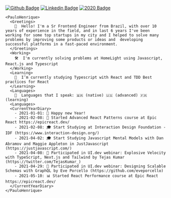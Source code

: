 
[![Github Badge](https://img.shields.io/badge/-Github-000?style=flat-square&logo=Github&logoColor=white&link=https://github.com/opauloh)](https://github.com/opauloh)
[![Linkedin Badge](https://img.shields.io/badge/-LinkedIn-blue?style=flat-square&logo=Linkedin&logoColor=white&link=https://www.linkedin.com/in/paulohenriquesilva/)](https://www.linkedin.com/in/paulohenriquesilva/)
[![2020 Badge](https://img.shields.io/badge/-2020-yellow)](https://github.com/opauloh/opauloh/tree/18965572e9d19767d00fe06b62adaa46039f45d3)

```
<PauloHenrique>
  <Greetings>
    👋  Hello! I'm a Sr Frontend Engineer from Brazil, with over 10 years of experience in the field, and in last 6 years I've been working for some top startups in my city and I helped to solve many problems by improving some products or ideas and  developing successful platforms in a fast-paced environment.
  </Greetings>
  <Working>
    🛠  I'm currently solving problems at HomeLight using Javascript, React.js and Typescript
  </Working>
  <Learning>
    🔭  I’m currently studying Typescript with React and TDD Best practices for React
  </Learning>
  <Languages>
    💬  Languages that I speak: 🇧🇷 (native) 🇺🇸 (advanced) 🇫🇷 (learning)
  <Languages>
  <CurrentYearDiary>
    - 2021-01-01: 🎇 Happy new Year!
    - 2021-02-08: 🔭 Started Advanced React Patterns course at Epic React https://epicreact.dev/
    - 2021-02-08: 🎓 Start Studying at Interaction Design Foundation - IDF (https://www.interaction-design.org/)
    - 2021-04-02: 🎓 Start Studying Javascript Mental Models with Dan Abramov and Maggie Appleton in JustJavascript (https://justjavascript.com/)
    - 2021-04-08: 💬 Participated in UI.dev webinar: Explosive Velocity with TypeScript, Next.js and Tailwind by Tejas Kumar (https://twitter.com/TejasKumar_)
    - 2021-04-29: 💬 Participated in UI.dev webinar: Designing Scalable Schemas with GraphQL by Eve Porcello (https://github.com/eveporcello)
    - 2021-05-10: 📊 Started React Performance course at Epic React https://epicreact.dev/
  </CurrentYearDiary>
</PauloHenrique>
```
